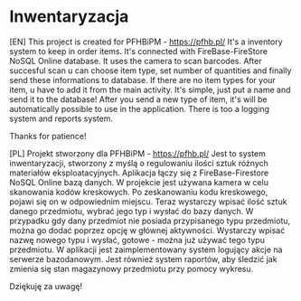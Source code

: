 # Inwentaryzacja

[EN]
This project is created for PFHBiPM - https://pfhb.pl/
It's a inventory system to keep in order items. It's connected with FireBase-FireStore NoSQL Online database.
It uses the camera to scan barcodes. After succesful scan u can choose item type, set number of quantities and finally send these informations to database.
If there are no item types for your item, u have to add it from the main activity. It's simple, just put a name and send it to the database! 
After you send a new type of item, it's will be automatically possible to use in the application.
There is too a logging system and reports system.

Thanks for patience!


[PL]
Projekt stworzony dla PFHBiPM - https://pfhb.pl/
Jest to system inwentaryzacji, stworzony z myślą o regulowaniu ilości sztuk różnych materiałów eksploatacyjnych. 
Aplikacja łączy się z FireBase-Firestore NoSQL Online bazą danych.
W projekcie jest używana kamera w celu skanowania kodów kreskowych. Po zeskanowaniu kodu kreskowego, pojawi się on w odpowiednim miejscu.
Teraz wystarczy wpisać ilość sztuk danego przedmiotu, wybrać jego typ i wysłać do bazy danych.
W przypadku gdy dany przedmiot nie posiada przypisanego typu przedmiotu, można go dodać poprzez opcję w głównej aktywności.
Wystarczy wpisać nazwę nowego typu i wysłać, gotowe - można już używać tego typu przedmiotu.
W aplikacji jest zaimplementowany system logujący akcje na serwerze bazodanowym. 
Jest również system raportów, aby śledzić jak zmienia się stan magazynowy przedmiotu przy pomocy wykresu.

Dziękuję za uwagę!
